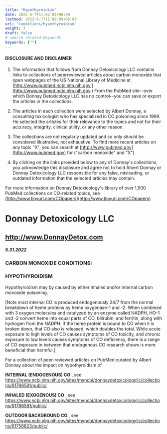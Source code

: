```yaml
---
title: "Hypothyroidism"
date: 2022-6-7T11:02:05+06:00
lastmod: 2022-6-7T11:02:05+06:00
url: "conditions/hypothyroidism"
weight: 3
draft: false
# search related keywords
keywords: [""]
---
```


#### DISCLOSURE AND DISCLAIMER 

1) The information that follows from Donnay Detoxicology LLC contains links to collections of peerreviewed articles about carbon monoxide that open webpages of the US National Library of Medicine at [http://www.pubmed.ncbi.nlm.nih.gov.](http://www.pubmed.ncbi.nlm.nih.gov.) From the PubMed site--over which Donnay Detoxicology LLC has no control--you can save or export the articles in the collections. 

2) The articles in each collection were selected by Albert Donnay, a consulting toxicologist who has specialized in CO poisoning since 1999. He selected the articles for their relevance to the topics and not for their accuracy, integrity, clinical utility, or any other reason. 

3) The collections are not regularly updated and so only should be considered illustrative, not exhaustive. To find more recent articles on any topic "X", you can search at [http://www.pubmed.gov](http://www.pubmed.gov) for ("carbon monoxide" and "X") 

4) By clicking on the links provided below to any of Donnay's collections, you acknowledge this disclosure and agree not to hold Albert Donnay or Donnay Detoxicology LLC responsible for any false, misleading, or outdated information that the selected articles may contain. 

For more information on Donnay Detoxicology's library of over 1,500 PubMed collections on CO-related topics, see [http://www.tinyurl.com/COpapers](http://www.tinyurl.com/COpapers) 


# Donnay Detoxicology LLC 

## http://www.DonnayDetox.com 

##### 5.31.2022 

### CARBON MONOXIDE CONDITIONS: 

### HYPOTHYROIDISM 

Hypothyroidism may by caused by either inhaled and/or internal carbon monoxide poisoning. 

[Note most internal CO is produced endogenously 24/7 from the normal breakdown of heme proteins by heme oxygenase-1 and -2. When combined with 3 oxygen molecules and catalyzed by an enzyme called NADPH, HO-1 and -2 convert heme into equal parts of CO, bilirubin, and ferritin, along with hydrogen from the NADPH. If the heme protein is bound to CO when it is broken down, that CO also is released, which doubles the total. While acute exposure to high levels of CO causes symptoms of CO toxicity, and chronic exposure to low levels causes symptoms of CO deficiency, there is a range of CO exposure in between that endogenous CO research shows is more beneficial than harmful.] 

For a collection of peer-reviewed articles on PubMed curated by Albert Donnay about the impact on hypothyroidism of 

**INTERNAL (ENDOGENOUS) CO** , see https://www.ncbi.nlm.nih.gov/sites/myncbi/donnaydetoxicologyllc/collections/61766581/public/ 

**INHALED (EXOGENOUS) CO** , see https://www.ncbi.nlm.nih.gov/sites/myncbi/donnaydetoxicologyllc/collections/61766581/public/ 

**OUTDOOR BACKGROUND CO** , see https://www.ncbi.nlm.nih.gov/sites/myncbi/donnaydetoxicologyllc/collections/61756823/public/ 


